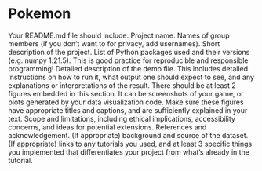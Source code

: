 # Pokemon

Your README.md file should include:
Project name.
Names of group members (if you don’t want to for privacy, add usernames).
Short description of the project.
List of Python packages used and their versions (e.g. numpy 1.21.5). This is good practice for reproducible and responsible programming!
Detailed description of the demo file. This includes detailed instructions on how to run it, what output one should expect to see, and any explanations or interpretations of the result. There should be at least 2 figures embedded in this section. It can be screenshots of your game, or plots generated by your data visualization code. Make sure these figures have appropriate titles and captions, and are sufficiently explained in your text.
Scope and limitations, including ethical implications, accessibility concerns, and ideas for potential extensions.
References and acknowledgement.
(If appropriate) background and source of the dataset.
(If appropriate) links to any tutorials you used, and at least 3 specific things you implemented that differentiates your project from what’s already in the tutorial.
